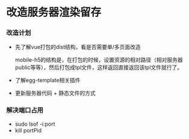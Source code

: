 # 改造服务器渲染留存

### 改造计划

  - 先了解vue打包的dist结构，看是否需要单/多页面改造

    mobile-h5的结构是，在打包的时候，设置资源的相对路径（相对服务器public等等），然后打包成tpl文件，这样返回直接返回该tpl文件就行了。

  - 了解egg-template相关插件
  - 更新服务器代码 + 静态文件的方式


### 解决端口占用

  - sudo lsof -i:port
  - kill portPid